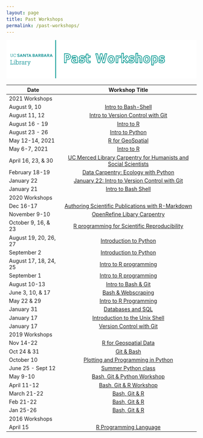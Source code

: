 ```yaml
---
layout: page
title: Past Workshops
permalink: /past-workshops/
---
```


![carpentry logo](fig/banner-pastworkshops.png)

| Date                       | Workshop Title                                                                                                                     |
|----------------------------|:----------------------------------------------------------------------------------------------------------------------------------:|
|2021 Workshops              |                                                                                                                                    |
|August 9, 10                | <a href="https://ucsbcarpentry.github.io/2021-08-09-ucsb-bash-online/">Intro to Bash-Shell</a>                                     |
|August 11, 12               | <a href="https://ucsbcarpentry.github.io/2021-08-11-ucsb-git-online/">Intro to Version Control with Git</a>                        |
|August 16 - 19              | <a href="https://ucsbcarpentry.github.io/2021-08-16-ucsb-introR-online/">Intro to R</a>                                            |
|August 23 - 26              | <a href="https://ucsbcarpentry.github.io/2021-08-23-ucsb-python-online/">Intro to Python</a>                                       |
|May 12-14, 2021             | <a href="https://ucsbcarpentry.github.io/2021-05-13-GeospatialR/">R for GeoSpatial</a>                                             |
|May 6-7, 2021               | <a href="https://ucsbcarpentry.github.io/2021-05-06-IntroR/">Intro to R</a>                                                        |
|April 16, 23, &amp; 30      | <a href="https://annajiat.github.io/2021-04-16-merced-online/">UC Merced Library Carpentry for Humanists and Social Scientists</a> |
|February 18-19              | <a href="https://ucsbcarpentry.github.io/2021-02-18-ucsb-online/">Data Carpentry: Ecology with Python</a>                          |
|January 22                  |<a href="https://ucsbcarpentry.github.io/2021-01-22-SWC-Git-online/">January 22: Intro to Version Control with Git</a>              |
|January 21                  |<a href="https://ucsbcarpentry.github.io/2021-01-21-SWC-Bash-online/">Intro to Bash Shell</a>                                       |
|2020 Workshops              |                                                                                                                                    |
|Dec 16-17                   |<a href="https://ucsbcarpentry.github.io/2020-12-16-Rmarkdown-UCSB-online/">Authoring Scientific Publications with R-Markdown</a>   |
|November 9-10               |<a href="https://ucsbcarpentry.github.io/2020-11-09-OpenRefine-online/">OpenRefine Libary Carpentry</a>                             |
|October 9, 16, &amp; 23     |<a href="https://ucsbcarpentry.github.io/2020-10-09-ReprodR-online/">R programming for Scientific Reproducibility</a>               |
|August 19, 20, 26, 27       |<a href="https://ucsbcarpentry.github.io/2020-08-19-Summer-Python">Introduction to Python</a>                                       |
|September 2                 |<a href="https://ucsbcarpentry.github.io/2020-08-19-Summer-Python">Introduction to Python</a>                                       |
|August 17, 18, 24, 25       |<a href="https://ucsbcarpentry.github.io/2020-08-17-Summer-R">Intro to R programming</a>                                            |
|September 1                 |<a href="https://ucsbcarpentry.github.io/2020-08-17-Summer-R">Intro to R programming</a>                                            |
|August 10-13                |<a href="https://ucsbcarpentry.github.io/2020-08-10-Summer-GitBash/">Intro to Bash &amp; Git</a>                                    |
|June 3, 10, &amp; 17        |<a href="https://ucsbcarpentry.github.io/2020-06-03-UCSB-LibCarp">Bash &amp; Webscraping</a>                                        |
|May 22 &amp; 29             |<a href="https://ucsbcarpentry.github.io/2020-05-29-UCSB-R/">Intro to R Programming</a>                                             |
|January 31                  |<a href="https://ucsbcarpentry.github.io/2020-01-31-UCSB-SQL">Databases and SQL</a>                                                 |
|January 17                  |<a href="https://ucsbcarpentry.github.io/2020-01-17-UCSB-bash">Introduction to the Unix Shell</a>                                   |
|January 17                  |<a href="https://ucsbcarpentry.github.io/2020-01-17-UCSB-git/">Version Control with Git</a>                                         |
|2019 Workshops              |                                                                                                                                    |
|Nov 14-22                   |<a href="https://ucsbcarpentry.github.io/2019-11-14-Geospatial-R/">R for Geospatial Data</a>                                        |
|Oct 24 &amp; 31             |<a href="https://ucsbcarpentry.github.io/2019-10-24-gitbash/">Git &amp; Bash</a>                                                    |
|October 10                  |<a href="https://ucsbcarpentry.github.io/2019-10-10-Python-UCSB/">Plotting and Programming in Python</a>                            |
|June 25 - Sept 12           |<a href="https://ucsbcarpentry.github.io/2019-summer/">Summer Python class</a>                                                      |
|May 9-10                    |<a href="https://ucsbcarpentry.github.io/2019-05-09-UCSB-SW-Carpentry/">Bash, Git &amp; Python Workshop</a>                         |
|April 11-12                 |<a href="https://ucsbcarpentry.github.io/2019-04-11-UCSB-SW-Workshop//">Bash, Git &amp; R Workshop</a>                              |
|March 21-22                 |<a href="https://ucsbcarpentry.github.io/2019-03-21-UCSBLibrary/">Bash, Git &amp; R</a>                                             |
|Feb 21-22                   |<a href="https://ucsbcarpentry.github.io/2019-02-21-UCSBLibrary/">Bash, Git &amp; R</a>                                             |
|Jan 25-26                   |<a href="https://ucsbcarpentry.github.io/2019-01-25-UCSBLibrary/">Bash, Git &amp; R</a>                                             |
|2016 Workshops              |                                                                                                                                    |
|April 15                    |<a href="http://remi-daigle.github.io/2016-04-15-UCSB/overview/">R Programming Language</a>                                         |
